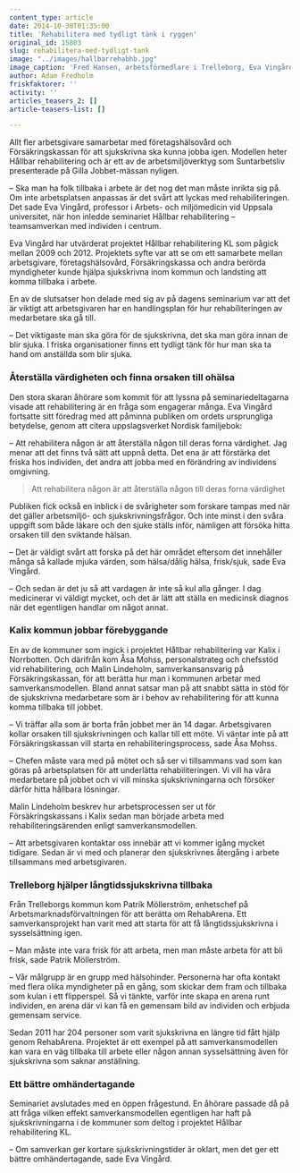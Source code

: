 ```yaml
---
content_type: article
date: 2014-10-30T01:35:00
title: 'Rehabilitera med tydligt tänk i ryggen'
original_id: 15803
slug: rehabilitera-med-tydligt-tank
image: "../images/hallbarrehabhb.jpg"
image_caption: 'Fred Hansen, arbetsförmedlare i Trelleborg, Eva Vingård, professor i Arbets- och miljömedicin vid Uppsala universitet, och Malin Ljungzell, moderator och projektledare på Suntarbetsliv.'
author: Adam Fredholm
friskfaktorer: ''
activity: ''
articles_teasers_2: []
article-teasers-list: []

---
```


Allt fler arbetsgivare samarbetar med företagshälsovård och Försäkringskassan för att sjukskrivna ska kunna jobba igen. Modellen heter Hållbar rehabilitering och är ett av de arbetsmiljöverktyg som Suntarbetsliv presenterade på Gilla Jobbet-mässan nyligen.

– Ska man ha folk tillbaka i arbete är det nog det man måste inrikta sig på. Om inte arbetsplatsen anpassas är det svårt att lyckas med rehabiliteringen. Det sade Eva Vingård, professor i Arbets- och miljömedicin vid Uppsala universitet, när hon inledde seminariet Hållbar rehabilitering – teamsamverkan med individen i centrum.

Eva Vingård har utvärderat projektet Hållbar rehabilitering KL som pågick mellan 2009 och 2012. Projektets syfte var att se om ett samarbete mellan arbetsgivare, företagshälsovård, Försäkringskassa och andra berörda myndigheter kunde hjälpa sjukskrivna inom kommun och landsting att komma tillbaka i arbete.

En av de slutsatser hon delade med sig av på dagens seminarium var att det är viktigt att arbetsgivaren har en handlingsplan för hur rehabiliteringen av medarbetare ska gå till.

– Det viktigaste man ska göra för de sjukskrivna, det ska man göra innan de blir sjuka. I friska organisationer finns ett tydligt tänk för hur man ska ta hand om anställda som blir sjuka.

### Återställa värdigheten och finna orsaken till ohälsa

Den stora skaran åhörare som kommit för att lyssna på seminariedeltagarna visade att rehabilitering är en fråga som engagerar många. Eva Vingård fortsatte sitt föredrag med att påminna publiken om ordets ursprungliga betydelse, genom att citera uppslagsverket Nordisk familjebok:

– Att rehabilitera någon är att återställa någon till deras forna värdighet. Jag menar att det finns två sätt att uppnå detta. Det ena är att förstärka det friska hos individen, det andra att jobba med en förändring av individens omgivning.

> Att rehabilitera någon är att återställa någon till deras forna värdighet

Publiken fick också en inblick i de svårigheter som forskare tampas med när det gäller arbetsmiljö- och sjukskrivningsfrågor. Och inte minst i den svåra uppgift som både läkare och den sjuke ställs inför, nämligen att försöka hitta orsaken till den sviktande hälsan.

– Det är väldigt svårt att forska på det här området eftersom det innehåller många så kallade mjuka värden, som hälsa/dålig hälsa, frisk/sjuk, sade Eva Vingård.

– Och sedan är det ju så att vardagen är inte så kul alla gånger. I dag medicinerar vi väldigt mycket, och det är lätt att ställa en medicinsk diagnos när det egentligen handlar om något annat.

### Kalix kommun jobbar förebyggande

En av de kommuner som ingick i projektet Hållbar rehabilitering var Kalix i Norrbotten. Och därifrån kom Åsa Mohss, personalstrateg och chefsstöd vid rehabilitering, och Malin Lindeholm, samverkansansvarig på Försäkringskassan, för att berätta hur man i kommunen arbetar med samverkansmodellen. Bland annat satsar man på att snabbt sätta in stöd för de sjukskrivna medarbetare som är i behov av rehabilitering för att kunna komma tillbaka till jobbet.

– Vi träffar alla som är borta från jobbet mer än 14 dagar. Arbetsgivaren kollar orsaken till sjukskrivningen och kallar till ett möte. Vi väntar inte på att Försäkringskassan vill starta en rehabiliteringsprocess, sade Åsa Mohss.

– Chefen måste vara med på mötet och så ser vi tillsammans vad som kan göras på arbetsplatsen för att underlätta rehabiliteringen. Vi vill ha våra medarbetare på jobbet och vi vill minska sjukskrivningarna och försöker därför hitta hållbara lösningar.

Malin Lindeholm beskrev hur arbetsprocessen ser ut för Försäkringskassans i Kalix sedan man började arbeta med rehabiliteringsärenden enligt samverkansmodellen.

– Att arbetsgivaren kontaktar oss innebär att vi kommer igång mycket tidigare. Sedan är vi med och planerar den sjukskrivnes återgång i arbete tillsammans med arbetsgivaren.

### Trelleborg hjälper långtidssjukskrivna tillbaka

Från Trelleborgs kommun kom Patrik Möllerström, enhetschef på Arbetsmarknadsförvaltningen för att berätta om RehabArena. Ett samverkansprojekt han varit med att starta för att få långtidssjukskrivna i sysselsättning igen.

– Man måste inte vara frisk för att arbeta, men man måste arbeta för att bli frisk, sade Patrik Möllerström.

– Vår målgrupp är en grupp med hälsohinder. Personerna har ofta kontakt med flera olika myndigheter på en gång, som skickar dem fram och tillbaka som kulan i ett flipperspel. Så vi tänkte, varför inte skapa en arena runt individen, en arena där vi kan få en gemensam bild av individen och erbjuda gemensam service.

Sedan 2011 har 204 personer som varit sjukskrivna en längre tid fått hjälp genom RehabArena. Projektet är ett exempel på att samverkansmodellen kan vara en väg tillbaka till arbete eller någon annan sysselsättning även för sjukskrivna som saknar anställning.

### Ett bättre omhändertagande

Seminariet avslutades med en öppen frågestund. En åhörare passade då på att fråga vilken effekt samverkansmodellen egentligen har haft på sjukskrivningarna i de kommuner som deltog i projektet Hållbar rehabilitering KL.

– Om samverkan ger kortare sjukskrivningstider är oklart, men det ger ett bättre omhändertagande, sade Eva Vingård.

